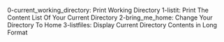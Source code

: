 0-current_working_directory: Print Working Directory
1-listit: Print The Content List Of Your Current Directory
2-bring_me_home: Change Your Directory To Home
3-listfiles: Display Current Directory Contents in Long Format

